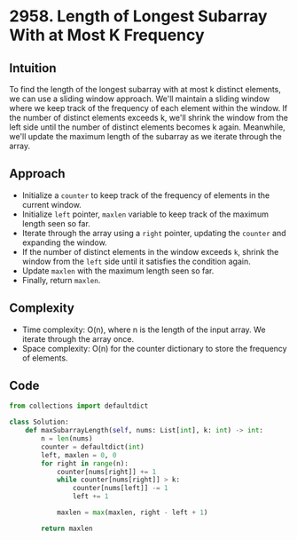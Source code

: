 # 2958. Length of Longest Subarray With at Most K Frequency

## Intuition
To find the length of the longest subarray with at most k distinct elements, we can use a sliding window approach. We'll maintain a sliding window where we keep track of the frequency of each element within the window. If the number of distinct elements exceeds k, we'll shrink the window from the left side until the number of distinct elements becomes k again. Meanwhile, we'll update the maximum length of the subarray as we iterate through the array.

## Approach
- Initialize a `counter` to keep track of the frequency of elements in the current window.
- Initialize `left` pointer, `maxlen` variable to keep track of the maximum length seen so far.
- Iterate through the array using a `right` pointer, updating the `counter` and expanding the window.
- If the number of distinct elements in the window exceeds `k`, shrink the window from the `left` side until it satisfies the condition again.
- Update `maxlen` with the maximum length seen so far.
- Finally, return `maxlen`.

## Complexity
- Time complexity: O(n), where n is the length of the input array. We iterate through the array once.
- Space complexity: O(n) for the counter dictionary to store the frequency of elements.

## Code
```python
from collections import defaultdict

class Solution:
    def maxSubarrayLength(self, nums: List[int], k: int) -> int:
        n = len(nums)
        counter = defaultdict(int)
        left, maxlen = 0, 0
        for right in range(n):
            counter[nums[right]] += 1
            while counter[nums[right]] > k:
                counter[nums[left]] -= 1
                left += 1

            maxlen = max(maxlen, right - left + 1)

        return maxlen
```